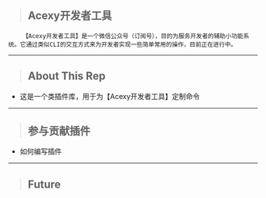 > ## Acexy开发者工具
        【Acexy开发者工具】是一个微信公众号（订阅号），目的为服务开发者的辅助小功能系统。它通过类似CLI的交互方式来为开发者实现一些简单常用的操作，目前正在进行中。

---
> ## About This Rep
- 这是一个类插件库，用于为【Acexy开发者工具】定制命令

---
> ## 参与贡献插件
- 如何编写插件

---
> ## Future

